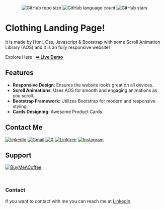 <div align="center">
  
  ![GitHub repo size](https://img.shields.io/github/repo-size/divyanshdj/Clothing-Landing-Page)
  ![GitHub language count](https://img.shields.io/github/languages/count/divyanshdj/Clothing-Landing-Page)
  ![GitHub stars](https://img.shields.io/github/stars/divyanshdj/Clothing-Landing-Page?style=social)

</div>
<div align="left">

  # Clothing Landing Page!

   It is made by Html, Css, Javascript & Bootstrap with some Scroll Animation Library (AOS) and it is an fully responsive website!

  Explore Here :   <a href="https://clothing-landing-adidas-page.vercel.app/" target="_blank"><strong>➥ Live Demo</strong></a>

## Features

- **Responsive Design**: Ensures the website looks great on all devices.
- **Scroll Animations**: Uses AOS for smooth and engaging animations as you scroll.
- **Bootstrap Framework**: Utilizes Bootstrap for modern and responsive styling.
- **Cards Designing**: Awesome Product Cards.

</div>

<div align="left">

## Contact Me
  
  [![linkedin](https://img.shields.io/badge/linkedin-0A66C2?style=for-the-badge&logo=linkedin&logoColor=white)](https://www.linkedin.com/in/divyansh-jain-29712726b)
  [![Gmail](https://img.shields.io/badge/Gmail-D14836?style=for-the-badge&logo=gmail&logoColor=white)](mailto:divyanshjain749@gmail.com)
  [![X](https://img.shields.io/badge/X-%23000000.svg?style=for-the-badge&logo=X&logoColor=white)](https://twitter.com/divyansh_dj3)
  [![Linktree](https://img.shields.io/badge/linktree-1de9b6?style=for-the-badge&logo=linktree&logoColor=white)](https://linktr.ee/divyanshdj)
  [![Instagram](https://img.shields.io/badge/Instagram-%23E4405F.svg?style=for-the-badge&logo=Instagram&logoColor=white)](https://www.instagram.com/mr_divyansh_dj/)
  
</div>

## Support

[![BuyMeACoffee](https://img.shields.io/badge/Buy%20Me%20a%20Coffee-ffdd00?style=for-the-badge&logo=buy-me-a-coffee&logoColor=black)](https://buymeacoffee.com/djboss88347) 


<br />

### Contact

If you want to contact with me you can reach me at [Linkedin](https://www.linkedin.com/in/divyansh-jain-29712726b).
